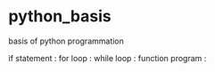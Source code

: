 # python_basis
basis of python programmation

if statement : 
for loop :
while loop :
function program : 
